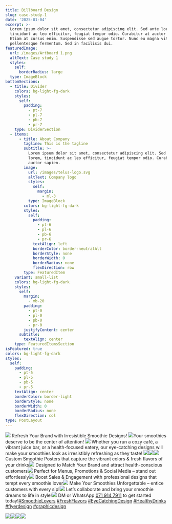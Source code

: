 ```yaml
---
title: Billboard Design
slug: case-study-1
date: '2025-01-04'
excerpt: >-
  Lorem ipsum dolor sit amet, consectetur adipiscing elit. Sed ante lorem,
  tincidunt ac leo efficitur, feugiat tempor odio. Curabitur at auctor sapien.
  Etiam at cursus enim. Suspendisse sed augue tortor. Nunc eu magna vitae lorem
  pellentesque fermentum. Sed in facilisis dui.
featuredImage:
  url: /images/Artboard 1.png
  altText: Case study 1
  styles:
    self:
      borderRadius: large
  type: ImageBlock
bottomSections:
  - title: Divider
    colors: bg-light-fg-dark
    styles:
      self:
        padding:
          - pt-7
          - pl-7
          - pb-7
          - pr-7
    type: DividerSection
  - items:
      - title: About Company
        tagline: This is the tagline
        subtitle: >-
          Lorem ipsum dolor sit amet, consectetur adipiscing elit. Sed ante
          lorem, tincidunt ac leo efficitur, feugiat tempor odio. Curabitur at
          auctor sapien.
        image:
          url: /images/telus-logo.svg
          altText: Company logo
          styles:
            self:
              margin:
                - ml-3
          type: ImageBlock
        colors: bg-light-fg-dark
        styles:
          self:
            padding:
              - pt-6
              - pl-6
              - pb-6
              - pr-6
            textAlign: left
            borderColor: border-neutralAlt
            borderStyle: none
            borderWidth: 0
            borderRadius: none
            flexDirection: row
        type: FeaturedItem
    variant: small-list
    colors: bg-light-fg-dark
    styles:
      self:
        margin:
          - mb-20
        padding:
          - pt-0
          - pl-0
          - pb-0
          - pr-0
        justifyContent: center
      subtitle:
        textAlign: center
    type: FeaturedItemsSection
isFeatured: true
colors: bg-light-fg-dark
styles:
  self:
    padding:
      - pt-5
      - pl-5
      - pb-5
      - pr-5
    textAlign: center
    borderColor: border-light
    borderStyle: none
    borderWidth: 0
    borderRadius: none
    flexDirection: col
type: PostLayout
---
```

![](https://static.xx.fbcdn.net/images/emoji.php/v9/tf4/1/16/2728.png) Refresh Your Brand with Irresistible Smoothie Designs! ![](https://static.xx.fbcdn.net/images/emoji.php/v9/ta9/1/16/1f353.png)Your smoothies deserve to be the center of attention! ![](https://static.xx.fbcdn.net/images/emoji.php/v9/t2/1/16/1f60d.png) Whether you run a cozy café, a vibrant juice bar, or a health-focused eatery, our eye-catching designs will make your smoothies look as irresistibly refreshing as they taste! ![](https://static.xx.fbcdn.net/images/emoji.php/v9/ted/1/16/1f379.png)![](https://static.xx.fbcdn.net/images/emoji.php/v9/tf4/1/16/2728.png)![](https://static.xx.fbcdn.net/images/emoji.php/v9/ta9/1/16/1f353.png) Custom Smoothie Posters that capture the vibrant colors & fresh flavors of your drinks![](https://static.xx.fbcdn.net/images/emoji.php/v9/t82/1/16/1f3a8.png) Designed to Match Your Brand and attract health-conscious customers![](https://static.xx.fbcdn.net/images/emoji.php/v9/tf7/1/16/1f48c.png) Perfect for Menus, Promotions & Social Media – stand out effortlessly![](https://static.xx.fbcdn.net/images/emoji.php/v9/t1/1/16/1f4c8.png) Boost Sales & Engagement with professional designs that tempt every smoothie lover![](https://static.xx.fbcdn.net/images/emoji.php/v9/te0/1/16/1f31f.png) Make Your Smoothies Unforgettable – entice customers with every sip!![](https://static.xx.fbcdn.net/images/emoji.php/v9/t6e/1/16/1f4ac.png) Let’s collaborate and bring your smoothie dreams to life in style!![](https://static.xx.fbcdn.net/images/emoji.php/v9/tc0/1/16/1f4e9.png) DM or WhatsApp [071 914 7911](https://l.facebook.com/l.php?u=https%3A%2F%2Fapi.whatsapp.com%2Fsend%3Fphone%3D94719147911%26text%3DLink%253A%250Ahttps%253A%252F%252Ffb.me%252F4fGQCKtja%250A%250AI%2520saw%2520this%2520on%2520Facebook...%26context%3DAffmLROA4EwfsXgEnd3GKxws45qbXvIk6ADOy2g0BzVbQ52I7J0JwhBeW1-kfTcP4BK4HJFYqvYfeI7MS0xFIPKd41MIdAnyfZj4_hZo9nJbD3yHNvJyGToNYIM5GDCuwG59u-gJWSQ1R_jp96gQUhTTXA%26source%26app%3Dfacebook%26fbclid%3DIwZXh0bgNhZW0CMTAAAR2v_R95hey28RHKNVtWhx1afqpN7PVc6w2VwT3dyGdin6zzeC9FL3tw3VA_aem_19ShiZgh7x0Lb-u3s0Tagw\&h=AT1eNPJNev6RnxqAAx8aUUbM0MQT_14i5HIOWTvqTSpHGH-3yxW4vT2dNwpnLoDHi-98w1wvl62HbogLJE3HdzDU220KIc4cW1PFMrn370Ml0XHYUDCcDsiTCXa4T4uSUr_1c5ls1i3fTdUE22G9Wg&__tn__=-UK-R\&c\[0]=AT1-ySyFIR3UKNXGCJlxXX207nmQso56SM7n287nwFSF6XECBJvXlHEiUglJAE7Z0v9FUM5r4hT4ejjpRupJRkoeHDRPiHsgU9R9MpDi_ufE3kw9xagstDqC7z9uW3JFeeat1BDjFk56aznYs8nXBu3OxI7utWVWFwsuwEkVNN0VMU4dS-39pJoCe8tWun__VP6mdL2jYXAuFFEvMfeao_eydxNYKw) to get started today\![#SmoothieLovers](https://www.facebook.com/hashtag/smoothielovers?__eep__=6&__cft__\[0]=AZXKMzXTSBgZbHfzhp65xKNN7Ft0ePMrhoFVs4xDuSY6HI6v-Ei6d3KLjt37pa9u0oA_R5Fdi5VNWa54XA4JISCM4VyqOfP8E3W56c6aEs92c3u6W8WHC6gYn4MU_9jBslDjnRgDvlooAWa5iTZ7_geMbFP-EacFTM1hfk7y6VnWiBOcNwKJenlZLmyZSxP6i9uCQva0lGsgvvaqaaz4ltT8&__tn__=*NK-R) [#FreshFlavors](https://www.facebook.com/hashtag/freshflavors?__eep__=6&__cft__\[0]=AZXKMzXTSBgZbHfzhp65xKNN7Ft0ePMrhoFVs4xDuSY6HI6v-Ei6d3KLjt37pa9u0oA_R5Fdi5VNWa54XA4JISCM4VyqOfP8E3W56c6aEs92c3u6W8WHC6gYn4MU_9jBslDjnRgDvlooAWa5iTZ7_geMbFP-EacFTM1hfk7y6VnWiBOcNwKJenlZLmyZSxP6i9uCQva0lGsgvvaqaaz4ltT8&__tn__=*NK-R) [#EyeCatchingDesign](https://www.facebook.com/hashtag/eyecatchingdesign?__eep__=6&__cft__\[0]=AZXKMzXTSBgZbHfzhp65xKNN7Ft0ePMrhoFVs4xDuSY6HI6v-Ei6d3KLjt37pa9u0oA_R5Fdi5VNWa54XA4JISCM4VyqOfP8E3W56c6aEs92c3u6W8WHC6gYn4MU_9jBslDjnRgDvlooAWa5iTZ7_geMbFP-EacFTM1hfk7y6VnWiBOcNwKJenlZLmyZSxP6i9uCQva0lGsgvvaqaaz4ltT8&__tn__=*NK-R) [#HealthyDrinks](https://www.facebook.com/hashtag/healthydrinks?__eep__=6&__cft__\[0]=AZXKMzXTSBgZbHfzhp65xKNN7Ft0ePMrhoFVs4xDuSY6HI6v-Ei6d3KLjt37pa9u0oA_R5Fdi5VNWa54XA4JISCM4VyqOfP8E3W56c6aEs92c3u6W8WHC6gYn4MU_9jBslDjnRgDvlooAWa5iTZ7_geMbFP-EacFTM1hfk7y6VnWiBOcNwKJenlZLmyZSxP6i9uCQva0lGsgvvaqaaz4ltT8&__tn__=*NK-R) [#flyerdesign](https://www.facebook.com/hashtag/flyerdesign?__eep__=6&__cft__\[0]=AZXKMzXTSBgZbHfzhp65xKNN7Ft0ePMrhoFVs4xDuSY6HI6v-Ei6d3KLjt37pa9u0oA_R5Fdi5VNWa54XA4JISCM4VyqOfP8E3W56c6aEs92c3u6W8WHC6gYn4MU_9jBslDjnRgDvlooAWa5iTZ7_geMbFP-EacFTM1hfk7y6VnWiBOcNwKJenlZLmyZSxP6i9uCQva0lGsgvvaqaaz4ltT8&__tn__=*NK-R) [#graphicdesign](https://www.facebook.com/hashtag/graphicdesign?__eep__=6&__cft__\[0]=AZXKMzXTSBgZbHfzhp65xKNN7Ft0ePMrhoFVs4xDuSY6HI6v-Ei6d3KLjt37pa9u0oA_R5Fdi5VNWa54XA4JISCM4VyqOfP8E3W56c6aEs92c3u6W8WHC6gYn4MU_9jBslDjnRgDvlooAWa5iTZ7_geMbFP-EacFTM1hfk7y6VnWiBOcNwKJenlZLmyZSxP6i9uCQva0lGsgvvaqaaz4ltT8&__tn__=*NK-R)

![](/images/Artboard%203.png)![](/images/Artboard%202.png)![](/images/Artboard%204.png)![](https://preview--majestic-yeot-fa14c7-de6c9.stackbit.dev/images/img-placeholder.svg)
